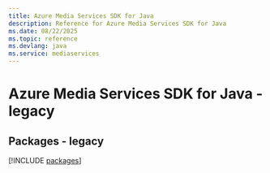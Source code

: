 ```yaml
---
title: Azure Media Services SDK for Java
description: Reference for Azure Media Services SDK for Java
ms.date: 08/22/2025
ms.topic: reference
ms.devlang: java
ms.service: mediaservices
---
```

# Azure Media Services SDK for Java - legacy
## Packages - legacy
[!INCLUDE [packages](media-services-index.md)]